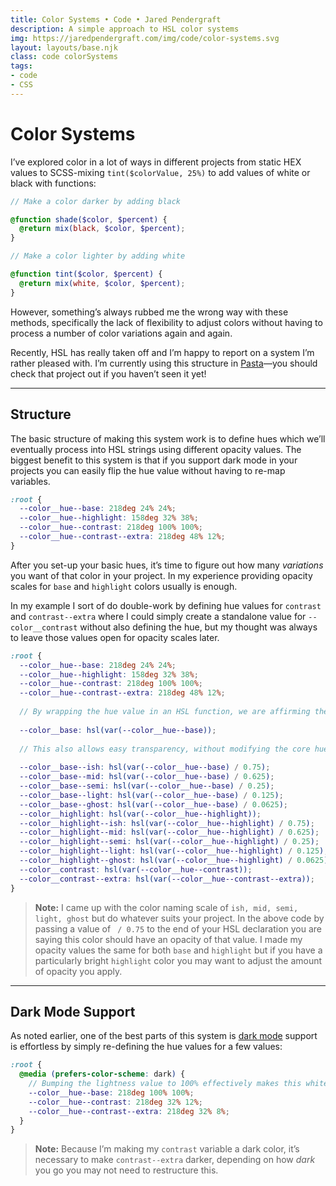 ```yaml
---
title: Color Systems • Code • Jared Pendergraft
description: A simple approach to HSL color systems
img: https://jaredpendergraft.com/img/code/color-systems.svg
layout: layouts/base.njk
class: code colorSystems
tags:
- code
- CSS
---
```


# Color Systems

I’ve explored color in a lot of ways in different projects from static HEX values to SCSS-mixing `tint($colorValue, 25%)` to add values of white or black with functions:

```scss
// Make a color darker by adding black

@function shade($color, $percent) {
  @return mix(black, $color, $percent);
}

// Make a color lighter by adding white

@function tint($color, $percent) {
  @return mix(white, $color, $percent);
}
```

However, something’s always rubbed me the wrong way with these methods, specifically the lack of flexibility to adjust colors without having to process a number of color variations again and again.

Recently, HSL has really taken off and I’m happy to report on a system I’m rather pleased with. I’m currently using this structure in [Pasta](https://pasta.jaredpendergraft.com)—you should check that project out if you haven’t seen it yet!

***

## Structure

The basic structure of making this system work is to define hues which we’ll eventually process into HSL strings using different opacity values. The biggest benefit to this system is that if you support dark mode in your projects you can easily flip the hue value without having to re-map  variables.

```scss
:root {
  --color__hue--base: 218deg 24% 24%;
  --color__hue--highlight: 158deg 32% 38%;
  --color__hue--contrast: 218deg 100% 100%;
  --color__hue--contrast--extra: 218deg 48% 12%;
}
```

After you set-up your basic hues, it’s time to figure out how many _variations_ you want of that color in your project. In my experience providing opacity scales for `base` and `highlight` colors usually is enough.

In my example I sort of do double-work by defining hue values for `contrast` and `contrast--extra` where I could simply create a standalone value for `--color__contrast` without also defining the hue, but my thought was always to leave those values open for opacity scales later.

```scss
:root {
  --color__hue--base: 218deg 24% 24%;
  --color__hue--highlight: 158deg 32% 38%;
  --color__hue--contrast: 218deg 100% 100%;
  --color__hue--contrast--extra: 218deg 48% 12%;
  
  // By wrapping the hue value in an HSL function, we are affirming the model is HSL
  
  --color__base: hsl(var(--color__hue--base));
  
  // This also allows easy transparency, without modifying the core hue variable
  
  --color__base--ish: hsl(var(--color__hue--base) / 0.75);
  --color__base--mid: hsl(var(--color__hue--base) / 0.625);
  --color__base--semi: hsl(var(--color__hue--base) / 0.25);
  --color__base--light: hsl(var(--color__hue--base) / 0.125);
  --color__base--ghost: hsl(var(--color__hue--base) / 0.0625);
  --color__highlight: hsl(var(--color__hue--highlight));
  --color__highlight--ish: hsl(var(--color__hue--highlight) / 0.75);
  --color__highlight--mid: hsl(var(--color__hue--highlight) / 0.625);
  --color__highlight--semi: hsl(var(--color__hue--highlight) / 0.25);
  --color__highlight--light: hsl(var(--color__hue--highlight) / 0.125);
  --color__highlight--ghost: hsl(var(--color__hue--highlight) / 0.0625);
  --color__contrast: hsl(var(--color__hue--contrast));
  --color__contrast--extra: hsl(var(--color__hue--contrast--extra));
}
```

> **Note:** I came up with the color naming scale of `ish, mid, semi, light, ghost` but do whatever suits your project. In the above code by passing a value of ` / 0.75` to the end of your HSL declaration you are saying this color should have an opacity of that value. I made my opacity values the same for both `base` and `highlight` but if you have a particularly bright `highlight` color you may want to adjust the amount of opacity you apply.

***

## Dark Mode Support

As noted earlier, one of the best parts of this system is [dark mode](/code/conditional-dark-mode) support is effortless by simply re-defining the hue values for a few values:

```scss
:root {
  @media (prefers-color-scheme: dark) {
    // Bumping the lightness value to 100% effectively makes this white
    --color__hue--base: 218deg 100% 100%;
    --color__hue--contrast: 218deg 32% 12%;
    --color__hue--contrast--extra: 218deg 32% 8%;
  }
}
```

> **Note:** Because I’m making my `contrast` variable a dark color, it’s necessary to make `contrast--extra` darker, depending on how _dark_ you go you may not need to restructure this.